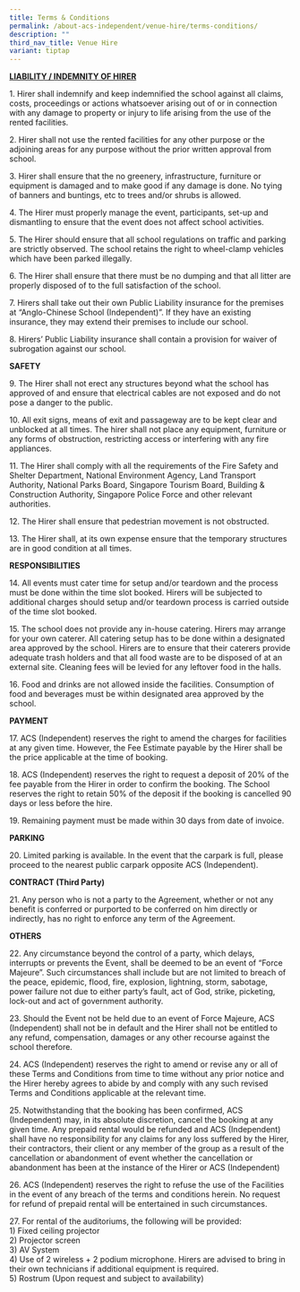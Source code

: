 ```yaml
---
title: Terms & Conditions
permalink: /about-acs-independent/venue-hire/terms-conditions/
description: ""
third_nav_title: Venue Hire
variant: tiptap
---
```

**<u>LIABILITY / INDEMNITY OF HIRER</u>**

1\. Hirer shall indemnify and keep indemnified the school against all claims, costs, proceedings or actions whatsoever arising out of or in connection with any damage to property or injury to life arising from the use of the rented facilities.

2\. Hirer shall not use the rented facilities for any other purpose or the adjoining areas for any purpose without the prior written approval from school.

3\. Hirer shall ensure that the no greenery, infrastructure, furniture or equipment is damaged and to make good if any damage is done. No tying of banners and buntings, etc to trees and/or shrubs is allowed.

4\. The Hirer must properly manage the event, participants, set-up and dismantling to ensure that the event does not affect school activities.

5\. The Hirer should ensure that all school regulations on traffic and parking are strictly observed. The school retains the right to wheel-clamp vehicles which have been parked illegally.

6\. The Hirer shall ensure that there must be no dumping and that all litter are properly disposed of to the full satisfaction of the school.

7\. Hirers shall take out their own Public Liability insurance for the premises at “Anglo-Chinese School (Independent)”. If they have an existing insurance, they may extend their premises to include our school.

8\. Hirers’ Public Liability insurance shall contain a provision for waiver of subrogation against our school.

**SAFETY**

9\. The Hirer shall not erect any structures beyond what the school has approved of and ensure that electrical cables are not exposed and do not pose a danger to the public.

10\. All exit signs, means of exit and passageway are to be kept clear and unblocked at all times. The hirer shall not place any equipment, furniture or any forms of obstruction, restricting access or interfering with any fire appliances.

11\. The Hirer shall comply with all the requirements of the Fire Safety and Shelter Department, National Environment Agency, Land Transport Authority, National Parks Board, Singapore Tourism Board, Building &amp; Construction Authority, Singapore Police Force and other relevant authorities.

12\. The Hirer shall ensure that pedestrian movement is not obstructed.

13\. The Hirer shall, at its own expense ensure that the temporary structures are in good condition at all times.

**RESPONSIBILITIES**

14\. All events must cater time for setup and/or teardown and the process must be done within the time slot booked. Hirers will be subjected to additional charges should setup and/or teardown process is carried outside of the time slot booked.

15\. The school does not provide any in-house catering. Hirers may arrange for your own caterer. All catering setup has to be done within a designated area approved by the school. Hirers are to ensure that their caterers provide adequate trash holders and that all food waste are to be disposed of at an external site. Cleaning fees will be levied for any leftover food in the halls.

16\. Food and drinks are not allowed inside the facilities. Consumption of food and beverages must be within designated area approved by the school.

**PAYMENT**

17\. ACS (Independent) reserves the right to amend the charges for facilities at any given time. However, the Fee Estimate payable by the Hirer shall be the price applicable at the time of booking.

18\. ACS (Independent) reserves the right to request a deposit of 20% of the fee payable from the Hirer in order to confirm the booking. The School reserves the right to retain 50% of the deposit if the booking is cancelled 90 days or less before the hire.

19\. Remaining payment must be made within 30 days from date of invoice.

**PARKING**

20\. Limited parking is available. In the event that the carpark is full, please proceed to the nearest public carpark opposite ACS (Independent).

**CONTRACT (Third Party)**

21\. Any person who is not a party to the Agreement, whether or not any benefit is conferred or purported to be conferred on him directly or indirectly, has no right to enforce any term of the Agreement.

**OTHERS**

22\. Any circumstance beyond the control of a party, which delays, interrupts or prevents the Event, shall be deemed to be an event of “Force Majeure”. Such circumstances shall include but are not limited to breach of the peace, epidemic, flood, fire, explosion, lightning, storm, sabotage, power failure not due to either party’s fault, act of God, strike, picketing, lock-out and act of government authority.

23\. Should the Event not be held due to an event of Force Majeure, ACS (Independent) shall not be in default and the Hirer shall not be entitled to any refund, compensation, damages or any other recourse against the school therefore.

24\. ACS (Independent) reserves the right to amend or revise any or all of these Terms and Conditions from time to time without any prior notice and the Hirer hereby agrees to abide by and comply with any such revised Terms and Conditions applicable at the relevant time.

25\. Notwithstanding that the booking has been confirmed, ACS (Independent) may, in its absolute discretion, cancel the booking at any given time. Any prepaid rental would be refunded and ACS (Independent) shall have no responsibility for any claims for any loss suffered by the Hirer, their contractors, their client or any member of the group as a result of the cancellation or abandonment of event whether the cancellation or abandonment has been at the instance of the Hirer or ACS (Independent)

26\. ACS (Independent) reserves the right to refuse the use of the Facilities in the event of any breach of the terms and conditions herein. No request for refund of prepaid rental will be entertained in such circumstances.

27\. For rental of the auditoriums, the following will be provided:  
1\) Fixed ceiling projector  
2\) Projector screen  
3\) AV System  
4\) Use of 2 wireless + 2 podium microphone. Hirers are advised to bring in their own technicians if additional equipment is required.  
5\) Rostrum (Upon request and subject to availability)